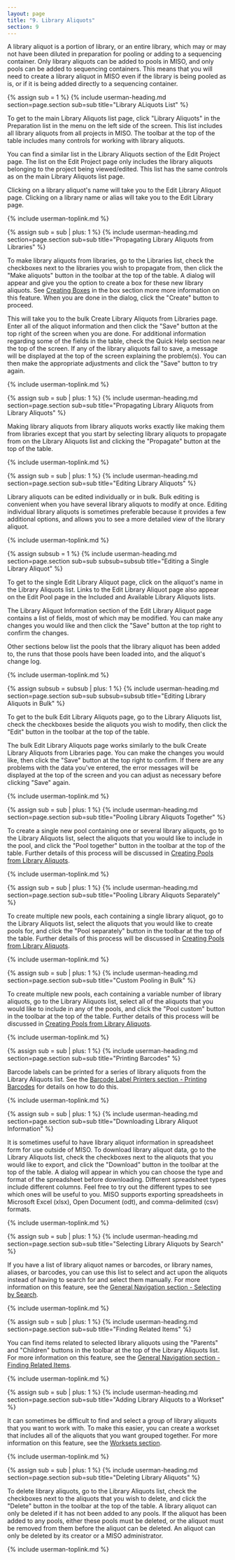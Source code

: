 ```yaml
---
layout: page
title: "9. Library Aliquots"
section: 9
---
```



A library aliquot is a portion of library, or an entire library, which may or may not have been diluted in preparation
for pooling or adding to a sequencing container. Only library aliquots can be added to pools in MISO, and only pools
can be added to sequencing containers. This means that you will need to create a library aliquot in MISO even if the
library is being pooled as is, or if it is being added directly to a sequencing container.

{% assign sub = 1 %}
{% include userman-heading.md section=page.section sub=sub title="Library ALiquots List" %}

To get to the main Library Aliquots list page, click "Library Aliquots" in the Preparation list in the menu on the left
side of the screen. This list includes all library aliquots from all projects in MISO. The toolbar at the top of the
table includes many controls for working with library aliquots.

You can find a similar list in the Library Aliquots section of the Edit Project page. The list on the Edit Project page
only includes the library aliquots belonging to the project being viewed/edited. This list has the same controls as on
the main Library Aliquots list page.

Clicking on a library aliquot's name will take you to the Edit Library Aliquot page. Clicking on a library name or
alias will take you to the Edit Library page.

{% include userman-toplink.md %}



{% assign sub = sub | plus: 1 %}
{% include userman-heading.md section=page.section sub=sub title="Propagating Library Aliquots from Libraries" %}

To make library aliquots from libraries, go to the Libraries list, check the checkboxes next to the libraries you wish
to propagate from, then click the "Make aliquots" button in the toolbar at the top of the table. A dialog will appear
and give you the option to create a box for these new library aliquots. See [Creating Boxes](boxes.html#creating_boxes)
in the box section more more information on this feature. When you are done in the dialog, click the "Create" button to
proceed.

This will take you to the bulk Create Library Aliquots from Libraries page. Enter all of the aliquot information and
then click the "Save" button at the top right of the screen when you are done. For additional information regarding
some of the fields in the table, check the Quick Help section near the top of the screen. If any of the library
aliquots fail to save, a message will be displayed at the top of the screen explaining the problem(s). You can then
make the appropriate adjustments and click the "Save" button to try again.

{% include userman-toplink.md %}



{% assign sub = sub | plus: 1 %}
{% include userman-heading.md section=page.section sub=sub title="Propagating Library Aliquots from Library Aliquots" %}

Making library aliquots from library aliquots works exactly like making them from libraries except that you start by
selecting library aliquots to propagate from on the Library Aliquots list and clicking the "Propagate" button at the
top of the table.

{% include userman-toplink.md %}



{% assign sub = sub | plus: 1 %}
{% include userman-heading.md section=page.section sub=sub title="Editing Library Aliquots" %}

Library aliquots can be edited individually or in bulk. Bulk editing is convenient when you have several library
aliquots to modify at once. Editing individual library aliquots is sometimes preferable because it provides a few
additional options, and allows you to see a more detailed view of the library aliquot.

{% include userman-toplink.md %}



{% assign subsub = 1 %}
{% include userman-heading.md section=page.section sub=sub subsub=subsub title="Editing a Single Library Aliquot" %}

To get to the single Edit Library Aliquot page, click on the aliquot's name in the Library Aliquots list. Links to the
Edit Library Aliquot page also appear on the Edit Pool page in the Included and Available Library Aliquots lists.

The Library Aliquot Information section of the Edit Library Aliquot page contains a list of fields, most of which may
be modified. You can make any changes you would like and then click the "Save" button at the top right to confirm the
changes.

Other sections below list the pools that the library aliquot has been added to, the runs that those pools have been
loaded into, and the aliquot's change log.

{% include userman-toplink.md %}



{% assign subsub = subsub | plus: 1 %}
{% include userman-heading.md section=page.section sub=sub subsub=subsub title="Editing Library Aliquots in Bulk" %}

To get to the bulk Edit Library Aliquots page, go to the Library Aliquots list, check the checkboxes beside the
aliquots you wish to modify, then click the "Edit" button in the toolbar at the top of the table.

The bulk Edit Library Aliquots page works similarly to the bulk Create Library Aliquots from Libraries page. You can
make the changes you would like, then click the "Save" button at the top right to confirm. If there are any problems
with the data you've entered, the error messages will be displayed at the top of the screen and you can adjust as
necessary before clicking "Save" again.

{% include userman-toplink.md %}



{% assign sub = sub | plus: 1 %}
{% include userman-heading.md section=page.section sub=sub title="Pooling Library Aliquots Together" %}

To create a single new pool containing one or several library aliquots, go to the Library Aliquots list, select the
aliquots that you would like to include in the pool, and click the "Pool together" button in the toolbar at the top of
the table. Further details of this process will be discussed in
[Creating Pools from Library Aliquots](pools.html#creating_pools_from_library_aliquots).

{% include userman-toplink.md %}



{% assign sub = sub | plus: 1 %}
{% include userman-heading.md section=page.section sub=sub title="Pooling Library Aliquots Separately" %}

To create multiple new pools, each containing a single library aliquot, go to the Library Aliquots list, select the
aliquots that you would like to create pools for, and click the "Pool separately" button in the toolbar at the top of
the table. Further details of this process will be discussed in
[Creating Pools from Library Aliquots](pools.html#creating_pools_from_library_aliquots).

{% include userman-toplink.md %}



{% assign sub = sub | plus: 1 %}
{% include userman-heading.md section=page.section sub=sub title="Custom Pooling in Bulk" %}

To create multiple new pools, each containing a variable number of library aliquots, go to the Library Aliquots list,
select all of the aliquots that you would like to include in any of the pools, and click the "Pool custom" button in
the toolbar at the top of the table. Further details of this process will be discussed in
[Creating Pools from Library Aliquots](pools.html#creating_pools_from_library_aliquots).

{% include userman-toplink.md %}



{% assign sub = sub | plus: 1 %}
{% include userman-heading.md section=page.section sub=sub title="Printing Barcodes" %}

Barcode labels can be printed for a series of library aliquots from the Library Aliquots list. See the
[Barcode Label Printers section - Printing Barcodes](barcode_label_printers.html#printing_barcodes) for details on how
to do this.

{% include userman-toplink.md %}



{% assign sub = sub | plus: 1 %}
{% include userman-heading.md section=page.section sub=sub title="Downloading Library Aliquot Information" %}

It is sometimes useful to have library aliquot information in spreadsheet form for use outside of MISO. To download
library aliquot data, go to the Library Aliquots list, check the checkboxes next to the aliquots that you would like to
export, and click the "Download" button in the toolbar at the top of the table. A dialog will appear in which you can
choose the type and format of the spreadsheet before downloading. Different spreadsheet types include different
columns. Feel free to try out the different types to see which ones will be useful to you. MISO supports exporting
spreadsheets in Microsoft Excel (xlsx), Open Document (odt), and comma-delimited (csv) formats.

{% include userman-toplink.md %}



{% assign sub = sub | plus: 1 %}
{% include userman-heading.md section=page.section sub=sub title="Selecting Library Aliquots by Search" %}

If you have a list of library aliquot names or barcodes, or library names, aliases, or barcodes, you can use this list
to select and act upon the aliquots instead of having to search for and select them manually. For more information on
this feature, see the [General Navigation section - Selecting by Search](general_navigation.html#selecting_by_search).

{% include userman-toplink.md %}



{% assign sub = sub | plus: 1 %}
{% include userman-heading.md section=page.section sub=sub title="Finding Related Items" %}

You can find items related to selected library aliquots using the "Parents" and "Children" buttons in the toolbar at
the top of the Library Aliquots list. For more information on this feature, see the
[General Navigation section - Finding Related Items](general_navigation.html#finding_related_items).

{% include userman-toplink.md %}



{% assign sub = sub | plus: 1 %}
{% include userman-heading.md section=page.section sub=sub title="Adding Library Aliquots to a Workset" %}

It can sometimes be difficult to find and select a group of library aliquots that you want to work with. To make this
easier, you can create a workset that includes all of the aliquots that you want grouped together. For more information
on this feature, see the [Worksets section](worksets.html).

{% include userman-toplink.md %}



{% assign sub = sub | plus: 1 %}
{% include userman-heading.md section=page.section sub=sub title="Deleting Library Aliquots" %}

To delete library aliquots, go to the Library Aliquots list, check the checkboxes next to the aliquots that you wish to
delete, and click the "Delete" button in the toolbar at the top of the table. A library aliquot can only be deleted if
it has not been added to any pools. If the aliquot has been added to any pools, either these pools must be deleted, or
the aliquot must be removed from them before the aliquot can be deleted. An aliquot can only be deleted by its creator
or a MISO administrator.

{% include userman-toplink.md %}

